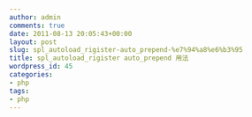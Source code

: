 ```yaml
---
author: admin
comments: true
date: 2011-08-13 20:05:43+00:00
layout: post
slug: spl_autoload_rigister-auto_prepend-%e7%94%a8%e6%b3%95
title: spl_autoload_rigister auto_prepend 用法
wordpress_id: 45
categories:
- php
tags:
- php
---
```


